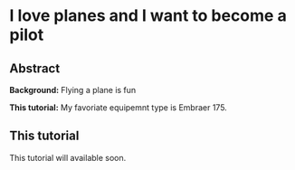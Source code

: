 # I love planes and I want to become a pilot

## Abstract

**Background:** Flying a plane is fun

**This tutorial:** My favoriate equipemnt type is Embraer 175.

## This tutorial

This tutorial will available soon.


